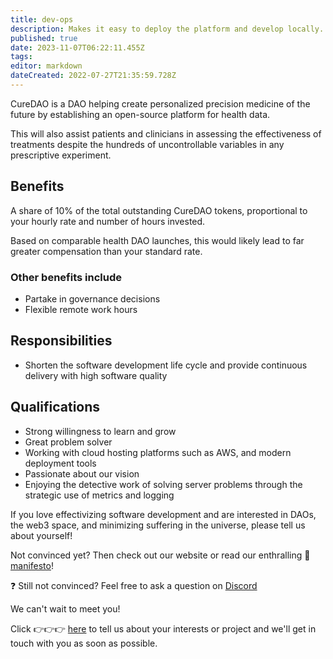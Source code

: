 ```yaml
---
title: dev-ops
description: Makes it easy to deploy the platform and develop locally.
published: true
date: 2023-11-07T06:22:11.455Z
tags: 
editor: markdown
dateCreated: 2022-07-27T21:35:59.728Z
---
```


CureDAO is a DAO helping create personalized precision medicine of the future by establishing an open-source platform for health data.

This will also assist patients and clinicians in assessing the effectiveness of treatments despite the hundreds of uncontrollable variables in any prescriptive experiment.

## Benefits
A share of 10% of the total outstanding CureDAO tokens, proportional to your hourly rate and number of hours invested.

Based on comparable health DAO launches, this would likely lead to far greater compensation than your standard rate.

### Other benefits include
- Partake in governance decisions
- Flexible remote work hours


## Responsibilities
- Shorten the software development life cycle and provide continuous delivery with high software quality


## Qualifications
- Strong willingness to learn and grow
- Great problem solver
- Working with cloud hosting platforms such as AWS, and modern deployment tools
- Passionate about our vision
- Enjoying the detective work of solving server problems through the strategic use of metrics and logging


If you love effectivizing software development and are interested in DAOs, the web3 space, and minimizing suffering in the universe, please tell us about yourself!


Not convinced yet? Then check out our website or read our enthralling 📜 [manifesto](https://wiki.curedao.org/)!

❓ Still not convinced? Feel free to ask a question on [Discord](https://discord.com/invite/WtnzBuVkXa!)

We can't wait to meet you!

Click 👉👉👉 [here](https://www.curedao.org/join-us) to tell us about your interests or project and we'll get in touch with you as soon as possible.